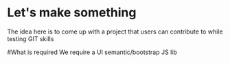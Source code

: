 # Let's make something
The idea here is to come up with a project that users can contribute to while testing GIT skills

#What is required
We require a UI semantic/bootstrap
JS lib
 
